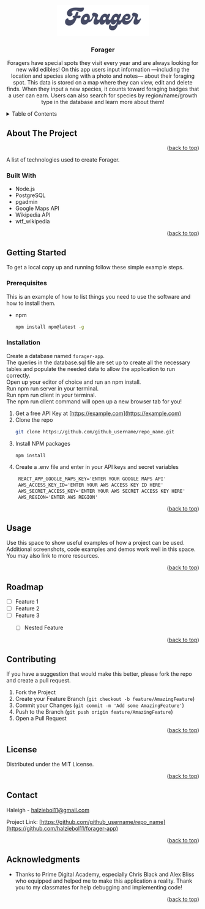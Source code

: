 <a name="readme-top"></a>
<!-- PROJECT LOGO -->
<br />
<div align="center">
  <a href="https://github.com/halziebol11/forager-app">
    <img src="./public/Site_SVG/Logo.svg" alt="Logo" width="240" height="80">
  </a>

<h3 align="center">Forager</h3>

  <p align="center">
    Foragers have special spots they visit every year and are always looking for new wild edibles! On this app users input information —including the location and species along with a photo and notes— about their foraging spot. This data is stored on a map where they can view, edit and delete finds. When they input a new species, it counts toward foraging badges that a user can earn. Users can also search for species by region/name/growth type in the database and learn more about them!
    <br />
</div>



<!-- TABLE OF CONTENTS -->
<details>
  <summary>Table of Contents</summary>
  <ol>
    <li>
      <a href="#about-the-project">About The Project</a>
      <ul>
        <li><a href="#built-with">Built With</a></li>
      </ul>
    </li>
    <li>
      <a href="#getting-started">Getting Started</a>
      <ul>
        <li><a href="#prerequisites">Prerequisites</a></li>
        <li><a href="#installation">Installation</a></li>
      </ul>
    </li>
    <li><a href="#usage">Usage</a></li>
    <li><a href="#roadmap">Roadmap</a></li>
    <li><a href="#contributing">Contributing</a></li>
    <li><a href="#license">License</a></li>
    <li><a href="#contact">Contact</a></li>
    <li><a href="#acknowledgments">Acknowledgments</a></li>
  </ol>
</details>



<!-- ABOUT THE PROJECT -->
## About The Project

<p align="right">(<a href="#readme-top">back to top</a>)</p>

A list of technologies used to create Forager.

### Built With

* Node.js
* PostgreSQL
* pgadmin
* Google Maps API
* Wikipedia API
* wtf_wikipedia

<p align="right">(<a href="#readme-top">back to top</a>)</p>



## Getting Started

To get a local copy up and running follow these simple example steps.

### Prerequisites

This is an example of how to list things you need to use the software and how to install them.
* npm
  ```sh
  npm install npm@latest -g
  ```

### Installation
Create a database named `forager-app`. <br />
The queries in the database.sql file are set up to create all the necessary tables and populate the needed data to allow the application to run correctly. <br />
Open up your editor of choice and run an npm install. <br />
Run npm run server in your terminal. <br />
Run npm run client in your terminal. <br />
The npm run client command will open up a new browser tab for you! <br />
1. Get a free API Key at [https://example.com](https://example.com)
2. Clone the repo
   ```sh
   git clone https://github.com/github_username/repo_name.git
   ```
3. Install NPM packages
   ```sh
   npm install
   ```
4. Create a .env file and enter in your API keys and secret variables
   ```
    REACT_APP_GOOGLE_MAPS_KEY='ENTER YOUR GOOGLE MAPS API'
    AWS_ACCESS_KEY_ID='ENTER YOUR AWS ACCESS KEY ID HERE'
    AWS_SECRET_ACCESS_KEY='ENTER YOUR AWS SECRET ACCESS KEY HERE'
    AWS_REGION='ENTER AWS REGION'
   ```

<p align="right">(<a href="#readme-top">back to top</a>)</p>



<!-- USAGE EXAMPLES -->
## Usage

Use this space to show useful examples of how a project can be used. Additional screenshots, code examples and demos work well in this space. You may also link to more resources.


<p align="right">(<a href="#readme-top">back to top</a>)</p>



<!-- ROADMAP -->
## Roadmap

- [ ] Feature 1
- [ ] Feature 2
- [ ] Feature 3
    - [ ] Nested Feature


<p align="right">(<a href="#readme-top">back to top</a>)</p>



<!-- CONTRIBUTING -->
## Contributing

If you have a suggestion that would make this better, please fork the repo and create a pull request.

1. Fork the Project
2. Create your Feature Branch (`git checkout -b feature/AmazingFeature`)
3. Commit your Changes (`git commit -m 'Add some AmazingFeature'`)
4. Push to the Branch (`git push origin feature/AmazingFeature`)
5. Open a Pull Request

<p align="right">(<a href="#readme-top">back to top</a>)</p>



<!-- LICENSE -->
## License

Distributed under the MIT License.
<p align="right">(<a href="#readme-top">back to top</a>)</p>



<!-- CONTACT -->
## Contact

Haleigh - halziebol11@gmail.com

Project Link: [https://github.com/github_username/repo_name](https://github.com/halziebol11/forager-app)

<p align="right">(<a href="#readme-top">back to top</a>)</p>



<!-- ACKNOWLEDGMENTS -->
## Acknowledgments

* Thanks to Prime Digital Academy, especially Chris Black and Alex Bliss who equipped and helped me to make this application a reality. Thank you to my classmates for help debugging and implementing code!

<p align="right">(<a href="#readme-top">back to top</a>)</p>



<!-- MARKDOWN LINKS & IMAGES -->
<!-- https://www.markdownguide.org/basic-syntax/#reference-style-links -->
[stars-shield]: https://img.shields.io/github/stars/github_username/repo_name.svg?style=for-the-badge
[stars-url]: https://github.com/github_username/repo_name/stargazers
[issues-shield]: https://img.shields.io/github/issues/github_username/repo_name.svg?style=for-the-badge
[issues-url]: https://github.com/github_username/repo_name/issues
[license-shield]: https://img.shields.io/github/license/github_username/repo_name.svg?style=for-the-badge
[license-url]: https://github.com/github_username/repo_name/blob/master/LICENSE.txt
[linkedin-shield]: https://img.shields.io/badge/-LinkedIn-black.svg?style=for-the-badge&logo=linkedin&colorB=555
[linkedin-url]: https://linkedin.com/in/linkedin_username
[product-screenshot]: images/screenshot.png
